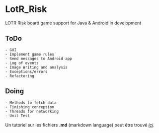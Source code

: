 LotR_Risk
=========

LOTR Risk board game support for Java &amp; Android in development

ToDo
----
    - GUI
    - Implement game rules
    - Send messages to Android app
    - Log of events
    - Image Writing and analysis
    - Exceptions/errors
    - Refactoring

Doing
-----
    - Methods to fetch data
    - Finishing conception
    - Threads for networking
    - Unit Test


Un tutoriel sur les fichiers **.md** (markdown language) peut être trouvé *_[ici](http://www.daringfireball.net/projects/markdown/basics)_*.
